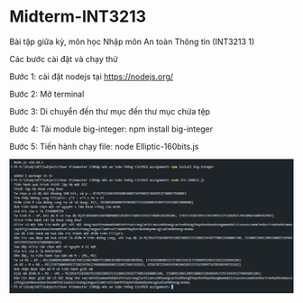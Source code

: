 # Midterm-INT3213
Bài tập giữa kỳ, môn học Nhập môn An toàn Thông tin (INT3213 1)

Các bước cài đặt và chạy thử

Bước 1: cài đặt nodejs tại https://nodejs.org/

Bước 2: Mở terminal

Bước 3: Di chuyển đến thư mục đến thư mục chứa tệp

Bước 4: Tải module big-integer:
npm install big-integer

Bước 5: Tiến hành chạy file: 
node Elliptic-160bits.js

![Ảnh minh hoạ](./Elliptic-160bits.png)
